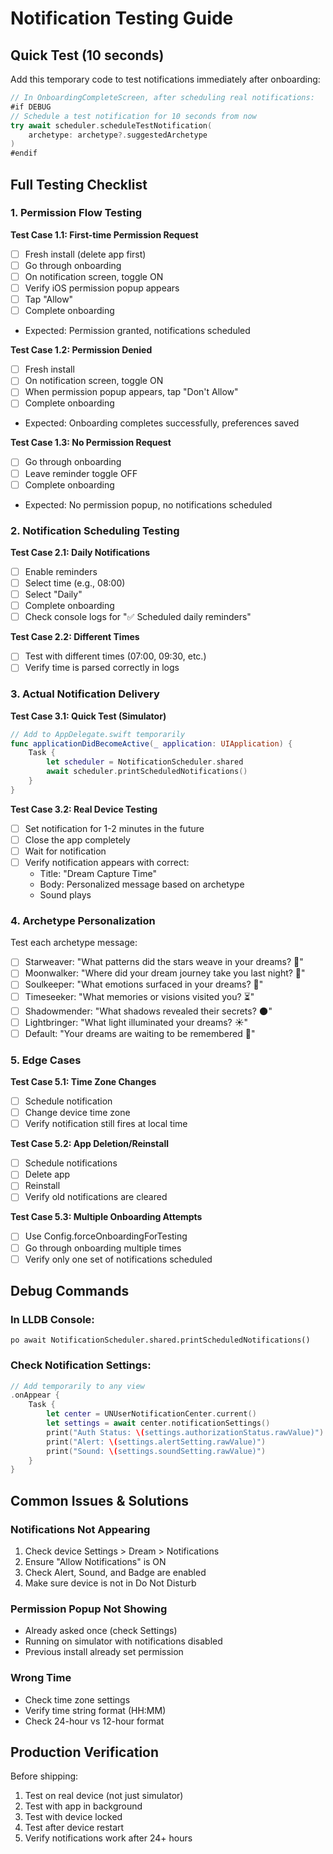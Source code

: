 # Notification Testing Guide

## Quick Test (10 seconds)

Add this temporary code to test notifications immediately after onboarding:

```swift
// In OnboardingCompleteScreen, after scheduling real notifications:
#if DEBUG
// Schedule a test notification for 10 seconds from now
try await scheduler.scheduleTestNotification(
    archetype: archetype?.suggestedArchetype
)
#endif
```

## Full Testing Checklist

### 1. Permission Flow Testing

**Test Case 1.1: First-time Permission Request**
- [ ] Fresh install (delete app first)
- [ ] Go through onboarding
- [ ] On notification screen, toggle ON
- [ ] Verify iOS permission popup appears
- [ ] Tap "Allow"
- [ ] Complete onboarding
- Expected: Permission granted, notifications scheduled

**Test Case 1.2: Permission Denied**
- [ ] Fresh install
- [ ] On notification screen, toggle ON
- [ ] When permission popup appears, tap "Don't Allow"
- [ ] Complete onboarding
- Expected: Onboarding completes successfully, preferences saved

**Test Case 1.3: No Permission Request**
- [ ] Go through onboarding
- [ ] Leave reminder toggle OFF
- [ ] Complete onboarding
- Expected: No permission popup, no notifications scheduled

### 2. Notification Scheduling Testing

**Test Case 2.1: Daily Notifications**
- [ ] Enable reminders
- [ ] Select time (e.g., 08:00)
- [ ] Select "Daily"
- [ ] Complete onboarding
- [ ] Check console logs for "✅ Scheduled daily reminders"

**Test Case 2.2: Different Times**
- [ ] Test with different times (07:00, 09:30, etc.)
- [ ] Verify time is parsed correctly in logs

### 3. Actual Notification Delivery

**Test Case 3.1: Quick Test (Simulator)**
```swift
// Add to AppDelegate.swift temporarily
func applicationDidBecomeActive(_ application: UIApplication) {
    Task {
        let scheduler = NotificationScheduler.shared
        await scheduler.printScheduledNotifications()
    }
}
```

**Test Case 3.2: Real Device Testing**
- [ ] Set notification for 1-2 minutes in the future
- [ ] Close the app completely
- [ ] Wait for notification
- [ ] Verify notification appears with correct:
  - Title: "Dream Capture Time"
  - Body: Personalized message based on archetype
  - Sound plays

### 4. Archetype Personalization

Test each archetype message:
- [ ] Starweaver: "What patterns did the stars weave in your dreams? 🌟"
- [ ] Moonwalker: "Where did your dream journey take you last night? 🌙"
- [ ] Soulkeeper: "What emotions surfaced in your dreams? 💫"
- [ ] Timeseeker: "What memories or visions visited you? ⏳"
- [ ] Shadowmender: "What shadows revealed their secrets? 🌑"
- [ ] Lightbringer: "What light illuminated your dreams? ☀️"
- [ ] Default: "Your dreams are waiting to be remembered 🌙"

### 5. Edge Cases

**Test Case 5.1: Time Zone Changes**
- [ ] Schedule notification
- [ ] Change device time zone
- [ ] Verify notification still fires at local time

**Test Case 5.2: App Deletion/Reinstall**
- [ ] Schedule notifications
- [ ] Delete app
- [ ] Reinstall
- [ ] Verify old notifications are cleared

**Test Case 5.3: Multiple Onboarding Attempts**
- [ ] Use Config.forceOnboardingForTesting
- [ ] Go through onboarding multiple times
- [ ] Verify only one set of notifications scheduled

## Debug Commands

### In LLDB Console:
```
po await NotificationScheduler.shared.printScheduledNotifications()
```

### Check Notification Settings:
```swift
// Add temporarily to any view
.onAppear {
    Task {
        let center = UNUserNotificationCenter.current()
        let settings = await center.notificationSettings()
        print("Auth Status: \(settings.authorizationStatus.rawValue)")
        print("Alert: \(settings.alertSetting.rawValue)")
        print("Sound: \(settings.soundSetting.rawValue)")
    }
}
```

## Common Issues & Solutions

### Notifications Not Appearing
1. Check device Settings > Dream > Notifications
2. Ensure "Allow Notifications" is ON
3. Check Alert, Sound, and Badge are enabled
4. Make sure device is not in Do Not Disturb

### Permission Popup Not Showing
- Already asked once (check Settings)
- Running on simulator with notifications disabled
- Previous install already set permission

### Wrong Time
- Check time zone settings
- Verify time string format (HH:MM)
- Check 24-hour vs 12-hour format

## Production Verification

Before shipping:
1. Test on real device (not just simulator)
2. Test with app in background
3. Test with device locked
4. Test after device restart
5. Verify notifications work after 24+ hours